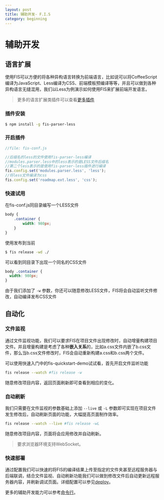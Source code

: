 ```yaml
---
layout: post
title: 辅助开发- F.I.S
category: beginning
---
```


# 辅助开发

## 语言扩展

使用FIS可以方便的将各种异构语言转换为前端语言，比如说可以将CoffeeScript编译为JavaScript、Less编译为CSS、前端模板预编译等等，并且可以做到各种异构语言无缝混用，我们以Less为例演示如何使用FIS来扩展前端开发语言。

> 更多的语言扩展类插件可以查看[更多插件](/docs/advance/plugin-list.html)

### 插件安装

```bash
$ npm install -g fis-parser-less
```

### 开启插件

```javascript
//file: fis-conf.js

//后缀名的less的文件使用fis-parser-less编译
//modules.parser.less中的less表示的是LESS文件后缀名
//第二个less表示的是使用fis-parser-less插件进行编译
fis.config.set('modules.parser.less', 'less');
//将less文件编译为css
fis.config.set('roadmap.ext.less', 'css');
```

### 快速试用

在fis-conf.js同目录编写一个LESS文件

```css
body {
    .container {
        width: 980px;
    }
}
```

使用发布到当前

```bash
$ fis release -wd ./
```

可以看到同目录下出现一个同名的CSS文件

```css
body .container {
  width: 980px;
}
```

由于我们添加了 ```-w``` 参数，你还可以随意修改LESS文件，FIS将会自动监听文件修改，自动编译发布CSS文件

## 自动化

### 文件监视

通过文件监视功能，我们可以要求FIS在项目文件出现修改时，自动增量构建项目文件。并且增量构建是考虑了各种**嵌入关系**的，比如a.css文件内嵌了b.css文件，那么当b.css文件修改时，FIS会自动重新构建a.css和b.css两个文件。

可以使用快速入门中的fis-quickstart-demo试试看，首先开启文件监听功能

```bash
fis release --watch #fis release -w
```

随意修改项目内容，返回页面刷新即可查看到相应的变化。

### 自动刷新

我们只需要在文件监视的参数基础上添加 ```--live``` 或 ```-L``` 参数即可实现在项目文件发生修改后，自动刷新页面的功能，大幅提高页面制作效率。

```bash
fis release --watch --live #fis release -wL
```
随意修改项目内容，页面将会应用修改并自动刷新。

> 要求浏览器环境支持WebSocket。

### 快速部署

通过配置我们可以快速的将FIS的编译结果上传至指定的文件夹甚至远程服务器与后端联调，结合文件监视、自动刷新功能我们可以做到修改文件后自动更新远程服务器内容，并刷新调试页面。详细配置可以参见[deploy](/docs/api/fis-conf.html#deploy)。

更多的辅助开发能力可以参考[命令行](/docs/api/cli.html)。

<!--
## 功能介绍

* 超低学习成本，只须使用 ``1`` 条命令即可满足大量需求
* 可以高效的对各种静态资源进行压缩，提高页面性能
* 所有静态资源自动加 ``md5版本戳``，服务端可放心开启永久强缓存
* 内置强大的[图片合并](https://github.com/fex-team/fis-spriter-csssprites)功能，简单易用，
* 内置对html、js、css的 [三种语言能力](/docs/more/fis-standard.html) 扩展，解决绝大多数前端构建问题
* 内置本地开发调试服务器，支持完美运行 ``java``、``jsp``、``php`` 等服务端语言
* 支持文件监听，文件一旦修改，将会自动增量编译
* 支持浏览器自动刷新，可同时刷新多个终端中的页面，配合文件监听功能可实现保存即刷新
* 支持部署到远端服务器，配合文件监听，浏览器自动刷新功能，可实现保存即增量编译部署
* 可灵活扩展的插件系统，支持对构建过程和命令功能进行扩展，现已发布N多 [插件](https://npmjs.org/search?q=fis)
* 通过插件配置可以在一个项目中无缝使用 [less](https://github.com/fouber/fis-parser-less)、[coffee](https://github.com/fouber/fis-parser-coffee-script)、[markdown](https://github.com/fouber/fis-parser-marked)、[jade](https://npmjs.org/package/fis-parser-jade)等语言开发
* 可配置 [目录规范](/docs/api/fis-conf.html#roadmap)，使前端项目的开发路径与部署路径解耦
* 支持二次包装，比如 [spmx](https://github.com/fouber/spmx)、 [phiz](https://github.com/fouber/phiz/)、 [chassis](https://github.com/xspider/fis-chassis)，对fis进行包装后可内置新的插件、配置，从而打造属于你们团队的自己的开发工具
* 抹平编码差异，开发中无论是gbk、gb2312、utf8、utf8-bom等编码的文件，输出时都能统一指定为utf8无bom（默认）或者gbk文件
-->
